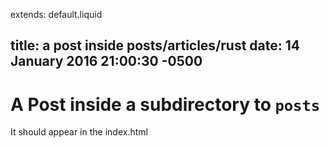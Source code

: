 extends: default.liquid

title: a post inside posts/articles/rust
date: 14 January 2016 21:00:30 -0500
---

# A Post inside a subdirectory to `posts`

It should appear in the index.html
